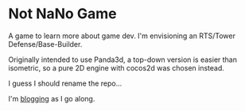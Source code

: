 # Not NaNo Game
A game to learn more about game dev. I'm envisioning an RTS/Tower Defense/Base-Builder.

Originally intended to use Panda3d, a top-down version is easier than isometric, so a pure 2D engine with cocos2d was chosen instead.

I guess I should rename the repo...

I'm [blogging](https://creativemisconfiguration.wordpress.com/) as I go along.
